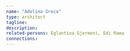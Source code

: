 ```yaml
---
name: "Adelina Greca"
type: architect
tagline:
description:
related-persons: Eglantina Gjermeni, Edi Rama
connections: 
---
```

